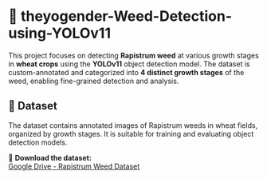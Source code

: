 # 🌱 theyogender-Weed-Detection-using-YOLOv11

This project focuses on detecting **Rapistrum weed** at various growth stages in **wheat crops** using the **YOLOv11** object detection model. The dataset is custom-annotated and categorized into **4 distinct growth stages** of the weed, enabling fine-grained detection and analysis.

## 📁 Dataset

The dataset contains annotated images of Rapistrum weeds in wheat fields, organized by growth stages. It is suitable for training and evaluating object detection models.

🔗 **Download the dataset:**  
[Google Drive - Rapistrum Weed Dataset](https://drive.google.com/drive/folders/1_KDKN3xqq-D0tKGrR32UbJ2inob07X2j?usp=drive_link)
